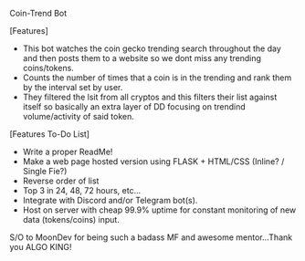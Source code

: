 Coin-Trend Bot

[Features]
- This bot watches the coin gecko trending search throughout the day and then posts them to a website so we dont miss any trending coins/tokens.
- Counts the number of times that a coin is in the trending and rank them by the interval set by user.
- They filtered the lsit from all cryptos and this filters their list against itself so basically an extra layer of DD focusing on trendind volume/activity of said token.

[Features To-Do List]
- Write a proper ReadMe!
- Make a web page hosted version using FLASK + HTML/CSS (Inline? / Single Fie?)
- Reverse order of list
- Top 3 in 24, 48, 72 hours, etc...
- Integrate with Discord and/or Telegram bot(s).
- Host on server with cheap 99.9% uptime for constant monitoring of new data (tokens/coins) input.

S/O to MoonDev for being such a badass MF and awesome mentor...Thank you ALGO KING!
